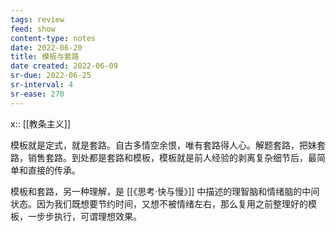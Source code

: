 ```yaml
---
tags: review
feed: show
content-type: notes
date: 2022-06-20
title: 模板与套路
date created: 2022-06-09
sr-due: 2022-06-25
sr-interval: 4
sr-ease: 270
---
```


x:: [[教条主义]]

模板就是定式，就是套路。自古多情空余恨，唯有套路得人心。解题套路，把妹套路，销售套路。到处都是套路和模板，模板就是前人经验的剥离复杂细节后，最简单和直接的传承。

模板和套路，另一种理解，是 [[《思考·快与慢》]] 中描述的理智脑和情绪脑的中间状态。因为我们既想要节约时间，又想不被情绪左右，那么复用之前整理好的模板，一步步执行，可谓理想效果。
